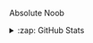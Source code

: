 Absolute Noob 


<details>
  <summary>:zap: GitHub Stats</summary>

    ![Anurag's GitHub stats](https://github-readme-stats.vercel.app/api?username=TheCheesyWiggle&show_icons=true&theme=great-gatsby)

    [![Top Langs](https://github-readme-stats.vercel.app/api/top-langs/?username=TheCheesyWiggle&theme=great-gatsby)](https://github.com/anuraghazra/github-readme-stats)
</>
